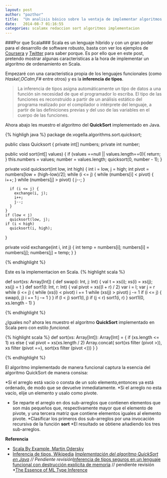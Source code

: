```yaml
---
layout: post
author: "pazthor"
title:  "Un analisis básico sobre la ventaja de implementar algoritmos en el lenguaje Scala"
date:   2014-08-7 01:16:55
categories: scalamx redaccion sort algoritmos implementacion 
---
```

###Por que Scala###
Scala es un lenguaje hibrido y con un gran poder para el desarrollo de software robusto, basta con ver los ejemplos de  [Coursera](https://tech.coursera.org/blog/2014/02/18/why-we-love-scala-at-coursera/) y [Twitter](http://www.artima.com/scalazine/articles/twitter_on_scala.html) para saber porque. Es por ello que en este post, pretendo mostrar algunas caracteristicas a la hora de implementar un algoritmo de ordenamiento en Scala.


Empezaré con una caracteristica propia de los lenguajes funcionales (como *Haskel*,*OCalm*,*F#* entre otros) y es la **inferencia de tipos**. 
> La inferencia de tipos asigna automáticamente un tipo de datos a una función sin necesidad de que el programador lo escriba.
> El tipo de las funciones es reconstruido a partir de un análisis estático del programa realizado por el compilador o intérprete del lenguaje, 
>a partir de las definiciones previas y del uso de las variables en el cuerpo de las funciones.


Ahora abajo les muestro el algoritmo del **QuickSort** implementado en Java.

{% highligh java %}
package de.vogella.algorithms.sort.quicksort;

public class Quicksort  {
  private int[] numbers;
  private int number;

  public void sort(int[] values) {
    if (values ==null || values.length==0){
      return;
    }
    this.numbers = values;
    number = values.length;
    quicksort(0, number - 1);
  }

  private void quicksort(int low, int high) {
    int i = low, j = high;
    int pivot = numbers[low + (high-low)/2];
    while (i <= j) {
      while (numbers[i] < pivot) {
        i++;
      }
      while (numbers[j] > pivot) {
        j--;
      }

      if (i <= j) {
        exchange(i, j);
        i++;
        j--;
      }
    }
    if (low < j)
      quicksort(low, j);
    if (i < high)
      quicksort(i, high);
  }

  private void exchange(int i, int j) {
    int temp = numbers[i];
    numbers[i] = numbers[j];
    numbers[j] = temp;
  }
}

{% endhighlight %}

Este es la implementacion en Scala.
{% highlight scala %}

def sort(xs: Array[Int]) {
	def swap(i: Int, j: Int) {
		val t = xs(i); xs(i) = xs(j); xs(j) = t
	}
	def sort1(l: Int, r: Int) {
		val pivot = xs((l + r) / 2)
		var i = l; var j = r
		while (i <= j) {
			while (xs(i) < pivot) i += 1
			while (xs(j) > pivot) j -= 1
					if (i <= j) {
						swap(i, j)
						i += 1
						j -= 1
					}
		}
		if (l < j) sort1(l, j)
		if (j < r) sort1(i, r)
	}
	sort1(0, xs.length - 1)
}


{% endhighlight %}

¿Iguales no? ahora les muestro el algoritmo **QuickSort** implementado en Scala pero con estilo *funcional*. 


{% highlight scala %}
def sort(xs: Array[Int]): Array[Int] = {
	if (xs.length <= 1) xs
	else {
		val pivot = xs(xs.length / 2)
		Array.concat(
			sort(xs filter (pivot >)),
				xs filter (pivot ==),
			sort(xs filter (pivot <)))
	}
}

{% endhighlight %}


El algoritmo implementado de manera funcional captura la esencia del algoritmo QuickSort de manera consisa:

*Si el arreglo está vacío o consta de un solo elemento,entonces  ya está ordenado, de modo que se devuelve inmediatamente.
*Si el arreglo no esta vacío, elije un elemento y usalo como pivote.
* Se reparte el arreglo en dos sub-arreglos que contienen elementos que son más pequeños que, 
respectivamente mayor que el elemento de pivote, y una tercera matriz que contiene elementos iguales al elemento pivote.
*Clasificar los primeros dos sub-arreglos por una invocación recursiva de la función **sort**
*El resultado se obtiene añadiendo los tres sub-arreglos.



**Referencia**
* [Scala By Example, Martin Odersky](http://www.scala-lang.org/docu/files/ScalaByExample.pdf)
* [Inferencia de tipos, Wikipedia](http://es.wikipedia.org/wiki/Inferencia_de_tipos)
*[Implementación del algoritmo QuickSort en Java](http://www.vogella.com/tutorials/JavaAlgorithmsQuicksort/article.html#quicksort)
// Pendiente revisión*[Inferencia de tipos seguros en un lenguaje funcional con destrucción explícita de memoria](http://dalila.sip.ucm.es/~manuel/papers/master.pdf)
// pendiente revisión *[The Essence of ML Type Inference](http://www.cs.cmu.edu/~rwh/courses/refinements/papers/PottierRemy04/hmx.pdf)



